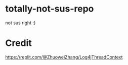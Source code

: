 # totally-not-sus-repo
not sus right :)

# Credit
https://replit.com/@ZhuoweiZhang/Log4jThreadContext

